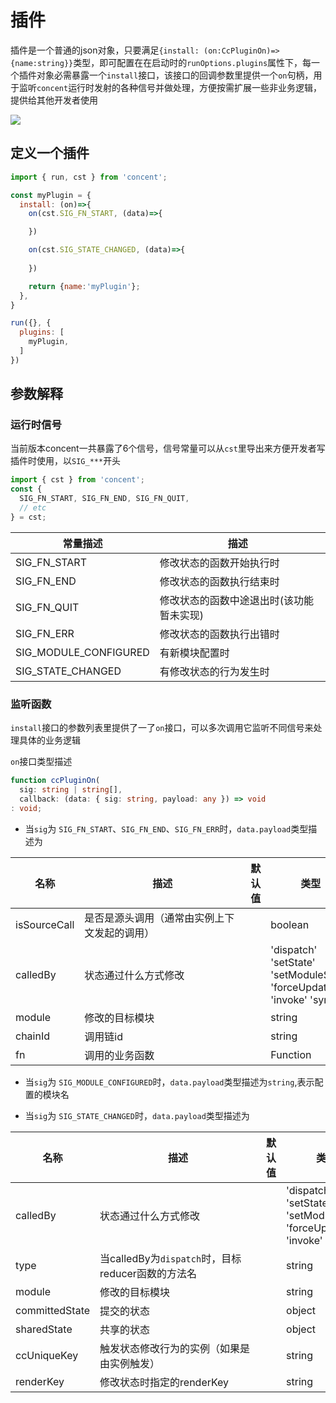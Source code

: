 # 插件

插件是一个普通的json对象，只要满足`{install: (on:CcPluginOn)=>{name:string}}`类型，即可配置在在启动时的`runOptions.plugins`属性下，每一个插件对象必需暴露一个`install`接口，该接口的回调参数里提供一个`on`句柄，用于监听`concent`运行时发射的各种信号并做处理，方便按需扩展一些非业务逻辑，提供给其他开发者使用

![](/concent-doc/img/cc-state-broadcast-process.png)


## 定义一个插件

```js
import { run, cst } from 'concent';

const myPlugin = {
  install: (on)=>{
    on(cst.SIG_FN_START, (data)=>{

    })

    on(cst.SIG_STATE_CHANGED, (data)=>{
      
    })

    return {name:'myPlugin'};
  },
}

run({}, {
  plugins: [
    myPlugin,
  ]
})
```

## 参数解释

### 运行时信号
当前版本concent一共暴露了6个信号，信号常量可以从`cst`里导出来方便开发者写插件时使用，以`SIG_***`开头

```js
import { cst } from 'concent';
const { 
  SIG_FN_START, SIG_FN_END, SIG_FN_QUIT,
  // etc
} = cst;
```

常量描述 | <div style="width:250px;">描述</div> | 值 | 类型
-|-|-|-
 SIG_FN_START | 修改状态的函数开始执行时 | 10 | number
 SIG_FN_END | 修改状态的函数执行结束时 | 11 | number
 SIG_FN_QUIT | 修改状态的函数中途退出时(该功能暂未实现) | 12 | number
 SIG_FN_ERR | 修改状态的函数执行出错时 | 13 | number
 SIG_MODULE_CONFIGURED | 有新模块配置时 | 14 | number
 SIG_STATE_CHANGED | 有修改状态的行为发生时 | 15 | number

### 监听函数
`install`接口的参数列表里提供了一了`on`接口，可以多次调用它监听不同信号来处理具体的业务逻辑

`on`接口类型描述
```ts
function ccPluginOn(
  sig: string | string[], 
  callback: (data: { sig: string, payload: any }) => void
: void;
```

- 当`sig`为 `SIG_FN_START`、`SIG_FN_END`、`SIG_FN_ERR`时，`data.payload`类型描述为

名称 | <div style="width:250px;">描述</div> |  默认值  | 类型 
-|-|-|-  
 isSourceCall | 是否是源头调用（通常由实例上下文发起的调用） | | boolean 
 calledBy | 状态通过什么方式修改 | | 'dispatch' 'setState' 'setModuleState' 'forceUpdate' 'invoke' 'sync'
 module | 修改的目标模块 | | string
 chainId | 调用链id | | string 
 fn | 调用的业务函数 | | Function

- 当`sig`为 `SIG_MODULE_CONFIGURED`时，`data.payload`类型描述为`string`,表示配置的模块名


- 当`sig`为 `SIG_STATE_CHANGED`时，`data.payload`类型描述为

名称 | <div style="width:250px;">描述</div> |  默认值  | 类型 
-|-|-|-  
 calledBy | 状态通过什么方式修改 | | 'dispatch' 'setState' 'setModuleState' 'forceUpdate' 'invoke' 'sync'
 type | 当calledBy为`dispatch`时，目标reducer函数的方法名 | | string 
 module | 修改的目标模块 | | string
 committedState | 提交的状态 | | object 
 sharedState | 共享的状态 | | object
 ccUniqueKey | 触发状态修改行为的实例（如果是由实例触发） | | string
 renderKey | 修改状态时指定的renderKey | | string